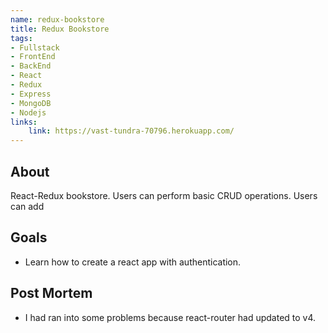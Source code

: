 ```yaml
---
name: redux-bookstore
title: Redux Bookstore
tags:
- Fullstack
- FrontEnd 
- BackEnd
- React
- Redux
- Express
- MongoDB
- Nodejs
links:
    link: https://vast-tundra-70796.herokuapp.com/
---
```

## About
React-Redux bookstore. Users can perform basic CRUD operations. 
Users can add 

## Goals
- Learn how to create a react app with authentication. 

## Post Mortem
- I had ran into some problems because react-router had updated to v4.
